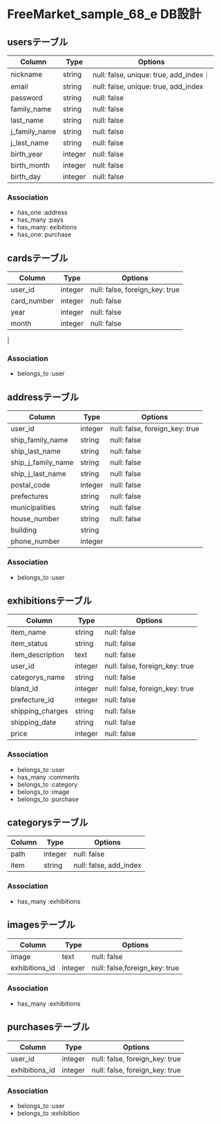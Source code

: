 # FreeMarket_sample_68_e  DB設計

## usersテーブル
|Column|Type|Options|
|------|----|-------|
|nickname|string|null: false, unique: true, add_index｜
|email|string|null: false, unique: true, add_index|
|password|string|null: false|
|family_name|string|null: false|
|last_name|string|null: false|
|j_family_name|string|null: false|
|j_last_name|string|null: false|
|birth_year|integer|null: false|
|birth_month|integer|null: false|
|birth_day|integer|null: false|
### Association
- has_one :address
- has_many :pays
- has_many: exibitions
- has_one: purchase

## cardsテーブル
|Column|Type|Options|
|------|----|-------|
|user_id|integer|null: false, foreign_key: true|
|card_number|integer|null: false|
|year|integer|null: false|
|month|integer|null: false|
|
### Association
- belongs_to :user

## addressテーブル
|Column|Type|Options|
|------|----|-------|
|user_id|integer|null: false, foreign_key: true|
|ship_family_name|string|null: false|
|ship_last_name|string|null: false|
|ship_j_family_name|string|null: false|
|ship_j_last_name|string|null: false|
|postal_code|integer|null: false|
|prefectures|string|null: false|
|municipalities|string|null: false|
|house_number|string|null: false|
|building|string||
|phone_number|integer||
### Association
- belongs_to :user

## exhibitionsテーブル
|Column|Type|Options|
|------|----|-------|
|item_name|string|null: false|
|item_status|string|null: false|
|item_description|text|null: false|
|user_id|integer|null: false, foreign_key: true|
|categorys_name|string|null: false|
|bland_id|integer|null: false, foreign_key: true|
|prefecture_id|integer|null: false|
|shipping_charges|string|null: false|
|shipping_date|string|null: false|
|price|integer|null: false|
### Association
- belongs_to :user
- has_many :comments
- belongs_to :category
- belongs_to :image
- belongs_to :purchase

## categorysテーブル
|Column|Type|Options|
|------|----|-------|
|path|integer|null: false|
|item|string|null: false, add_index|
### Association
- has_many :exhibitions

## imagesテーブル
|Column|Type|Options|
|------|----|-------|
|image|text|null: false|
|exhibitions_id|integer|null: false,foreign_key: true|
### Association
- has_many :exhibitions

## purchasesテーブル
|Column|Type|Options|
|------|----|-------|
|user_id|integer|null: false, foreign_key: true|
|exhibitions_id|integer|null: false, foreign_key: true|
### Association
- belongs_to :user
- belongs_to :exhibition